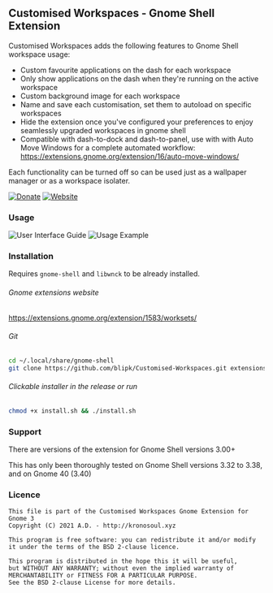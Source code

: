 ## Customised Workspaces - Gnome Shell Extension

Customised Workspaces adds the following features to Gnome Shell workspace usage:

* Custom favourite applications on the dash for each workspace
* Only show applications on the dash when they're running on the active workspace
* Custom background image for each workspace
* Name and save each customisation, set them to autoload on specific workspaces
* Hide the extension once you've configured your preferences to enjoy seamlessly upgraded workspaces in gnome shell
* Compatible with dash-to-dock and dash-to-panel, use with with Auto Move Windows for a complete automated workflow: https://extensions.gnome.org/extension/16/auto-move-windows/

Each functionality can be turned off so can be used just as a wallpaper manager or as a workspace isolater.

[![Donate](https://img.shields.io/badge/Donate-PayPal-green.svg)](https://www.paypal.com/donate?hosted_button_id=T35UZZSUMK66L)
[![Website](https://img.shields.io/badge/Homepage-blue)](https://github.com/blipk/Customised-Isolated-Workspaces)

### Usage
![User Interface Guide](doc/CustomisedWorkspacesUserInterfaceGuide.png?raw=true "Customised Workspaces User Interface Guide")
![Usage Example](doc/example.png?raw=true "Customised Workspaces Usage Example")

### Installation

Requires `gnome-shell` and `libwnck` to be already installed.

###### Gnome extensions website
<https://extensions.gnome.org/extension/1583/worksets/>

###### Git
``` bash
cd ~/.local/share/gnome-shell
git clone https://github.com/blipk/Customised-Workspaces.git extensions
```

###### Clickable installer in the release or run
``` bash
chmod +x install.sh && ./install.sh
```

### Support

There are versions of the extension for Gnome Shell versions 3.00+

This has only been thoroughly tested on Gnome Shell versions 3.32 to 3.38, and on Gnome 40 (3.40)

### Licence

```
This file is part of the Customised Workspaces Gnome Extension for Gnome 3
Copyright (C) 2021 A.D. - http://kronosoul.xyz
```

```
This program is free software: you can redistribute it and/or modify
it under the terms of the BSD 2-clause licence.

This program is distributed in the hope this it will be useful,
but WITHOUT ANY WARRANTY; without even the implied warranty of
MERCHANTABILITY or FITNESS FOR A PARTICULAR PURPOSE.
See the BSD 2-clause License for more details.
```